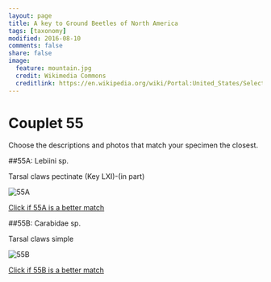 ```yaml
---
layout: page
title: A key to Ground Beetles of North America
tags: [taxonomy]
modified: 2016-08-10
comments: false
share: false
image:
  feature: mountain.jpg
  credit: Wikimedia Commons
  creditlink: https://en.wikipedia.org/wiki/Portal:United_States/Selected_panorama#/media/File:Mount_Ellinor,_Mount_Washington_Panorama.jpg
---
```


# Couplet 55


Choose the descriptions and photos that match your specimen the closest. 

##55A: Lebiini sp. 

Tarsal claws pectinate (Key LXI)-(in part)

![55A](//klevan.github.io/images/keyfigs/Key1_55_55A.png)

[Click if 55A is a better match](https://en.wikipedia.org/wiki/Lebiini)


##55B: Carabidae sp. 

Tarsal claws simple

![55B](//klevan.github.io/images/keyfigs/Key1_55_55B.png)

[Click if 55B is a better match](//klevan.github.io/dynamicTaxonomy/Key1_56)

